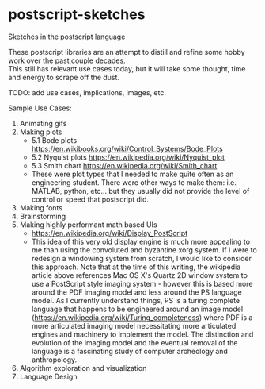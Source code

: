 # postscript-sketches
Sketches in the postscript language

These postscript libraries are an attempt to distill and refine some hobby work over the past couple decades.  
This still has relevant use cases today, but it will take some thought, time and energy to scrape off the dust.

TODO:  add use cases, implications, images, etc.

Sample Use Cases:
1. Animating gifs
2. Making plots
   - 5.1 Bode plots https://en.wikibooks.org/wiki/Control_Systems/Bode_Plots
   - 5.2 Nyquist plots https://en.wikipedia.org/wiki/Nyquist_plot
   - 5.3 Smith chart https://en.wikipedia.org/wiki/Smith_chart
   - These were plot types that I needed to make quite often as an engineering student.  There were other ways to make them: i.e. MATLAB, python, etc... but they usually did not provide the level of control or speed that postscript did.
3. Making fonts
4. Brainstorming
5. Making highly performant math based UIs
   - https://en.wikipedia.org/wiki/Display_PostScript
   - This idea of this very old display engine is much more appealing to me than using the convoluted and byzantine xorg system.  If I were to redesign a windowing system from scratch, I would like to consider this approach.   Note that at the time of this writing, the wikipedia article above references Mac OS X's Quartz 2D window system to use a PostScript style imaging system - however this is based more around the PDF imaging model and less around the PS language model.  As I currently understand things, PS is a turing complete language that happens to be engineered around an image model (https://en.wikipedia.org/wiki/Turing_completeness) where PDF is a more articulated imaging model necessitating more articulated engines and machinery to implement the model.   The distinction and evolution of the imaging model and the eventual removal of the language is a fascinating study of computer archeology and anthropology.
6. Algorithm exploration and visualization
7. Language Design
